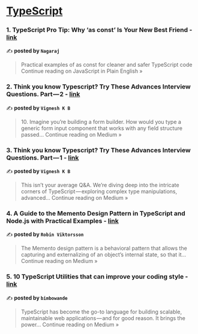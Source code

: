 
<h1><a href=https://medium.com/tag/typescript-tips/recommended target="_blank" rel="noopener noreferrer">TypeScript</a></h1>
<h3>1. TypeScript Pro Tip: Why ‘as const’ Is Your New Best Friend - <a href="https://javascript.plainenglish.io/typescript-pro-tip-why-as-const-is-your-new-best-friend-432c4c749e38?source=rss------typescript_tips-5" target="_blank" rel="noopener noreferrer">link</a></h3>

✍️ **posted by `Nagaraj`**

<blockquote>Practical examples of as const for cleaner and safer TypeScript code
Continue reading on JavaScript in Plain English »</blockquote>

<h3>2. Think you know Typescript? Try These Advances Interview Questions. Part — 2 - <a href="https://medium.com/@vigneshwiki07/think-you-know-typescript-try-these-advances-interview-questions-part-2-ffe746421762?source=rss------typescript_tips-5" target="_blank" rel="noopener noreferrer">link</a></h3>

✍️ **posted by `Vignesh K B`**

<blockquote>10. Imagine you’re building a form builder. How would you type a generic form input component that works with any field structure passed…
Continue reading on Medium »</blockquote>

<h3>3. Think you know Typescript? Try These Advances Interview Questions. Part — 1 - <a href="https://medium.com/@vigneshwiki07/think-you-know-typescript-try-these-advances-interview-questions-part-1-328084e78b4c?source=rss------typescript_tips-5" target="_blank" rel="noopener noreferrer">link</a></h3>

✍️ **posted by `Vignesh K B`**

<blockquote>This isn’t your average Q&A. We’re diving deep into the intricate corners of TypeScript — exploring complex type manipulations, advanced…
Continue reading on Medium »</blockquote>

<h3>4. A Guide to the Memento Design Pattern in TypeScript and Node.js with Practical Examples  - <a href="https://medium.com/@robinviktorsson/a-guide-to-the-memento-design-pattern-in-typescript-and-node-js-with-practical-examples-63ca7daac14c?source=rss------typescript_tips-5" target="_blank" rel="noopener noreferrer">link</a></h3>

✍️ **posted by `Robin Viktorsson`**

<blockquote>The Memento design pattern is a behavioral pattern that allows the capturing and externalizing of an object’s internal state, so that it…
Continue reading on Medium »</blockquote>

<h3>5. 10 TypeScript Utilities that can improve your coding style - <a href="https://bimbowande.medium.com/10-typescript-utilities-that-can-improve-your-coding-style-5415e3210072?source=rss------typescript_tips-5" target="_blank" rel="noopener noreferrer">link</a></h3>

✍️ **posted by `bimbowande`**

<blockquote>TypeScript has become the go-to language for building scalable, maintainable web applications — and for good reason. It brings the power…
Continue reading on Medium »</blockquote>

